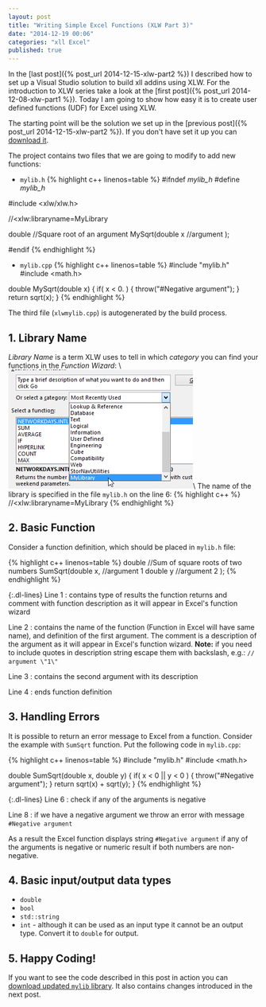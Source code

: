 ```yaml
---
layout: post
title: "Writing Simple Excel Functions (XLW Part 3)"
date: "2014-12-19 00:06"
categories: "xll Excel"
published: true
---
```


In the [last post]({% post_url 2014-12-15-xlw-part2 %}) I described how to set 
up a Visual Studio solution to build xll addins using XLW. 
For the introduction to XLW series take a look at the
[first post]({% post_url 2014-12-08-xlw-part1 %}). Today I am going to show
how easy it is to create user defined functions (UDF) for Excel using XLW.

The starting point will be the solution we set up in the
[previous post]({% post_url 2014-12-15-xlw-part2 %}). If you don't have set it
up you can [download it](/downloads/xlw-part2.zip).

The project contains two files that we are going to modify to add new functions:

* `mylib.h`
{% highlight c++ linenos=table %}
#ifndef _mylib_h_
#define _mylib_h_

#include <xlw/xlw.h>

//<xlw:libraryname=MyLibrary

double //Square root of an argument
MySqrt(double x //argument
       );

#endif
{% endhighlight %}

* `mylib.cpp`
{% highlight c++ linenos=table %}
#include "mylib.h"
#include <math.h>

double MySqrt(double x)
{
  if( x < 0. )
  {
    throw("#Negative argument");
  }
  return sqrt(x);
}
{% endhighlight %}


The third file (`xlwmylib.cpp`) is autogenerated by the build process.

## 1. Library Name
*Library Name* is a term XLW uses to tell in which *category* you can find your
functions in the *Function Wizard*: \\
![my library in wiz](/images/xlw2/my-lib-in-wiz.png)\\
The name of the library is specified in the file `mylib.h` on the line 6:
{% highlight c++ %}
//<xlw:libraryname=MyLibrary
{% endhighlight %}

## 2. Basic Function
Consider a function definition, which should be placed in `mylib.h` file:

{% highlight c++ linenos=table %}
double //Sum of square roots of two numbers
SumSqrt(double x, //argument 1
  double y //argument 2
  );
{% endhighlight %}

{:.dl-lines}
Line 1
: contains type of results the function returns and comment with function
description as it will appear in Excel's function wizard

Line 2
: contains the name of the function (Function in Excel will have same name),
and definition of the first argument. The comment is a description of the
argument as it will appear in Excel's function wizard.
**Note:** if you need to include quotes in description string escape them with
backslash, e.g.: `// argument \"1\"`

Line 3
: contains the second argument with its description

Line 4
: ends function definition

## 3. Handling Errors
It is possible to return an error message to Excel from a function. Consider
the example with `SumSqrt` function. Put the following code in `mylib.cpp`:

{% highlight c++ linenos=table %}
#include "mylib.h"
#include <math.h>

double SumSqrt(double x, double y)
{
  if( x < 0 || y < 0 )
  {
    throw("#Negative argument");
  }
  return sqrt(x) + sqrt(y);
}
{% endhighlight %}

{:.dl-lines}
Line 6
: check if any of the arguments is negative

Line 8
: if we have a negative argument we throw an error with message
`#Negative argument`

As a result the Excel function displays string `#Negative argument` if any of
the arguments is negative or numeric result if both numbers are non-negative.

## 4. Basic input/output data types
* `double`
* `bool`
* `std::string`
* `int` - although it can be used as an input type it cannot be an output type.
  Convert it to `double` for output.


## 5. Happy Coding!

If you want to see the code described in this post in action you can
[download updated `mylib` library](/downloads/xlw-part3-4.zip). It also
contains changes introduced in the next post.
